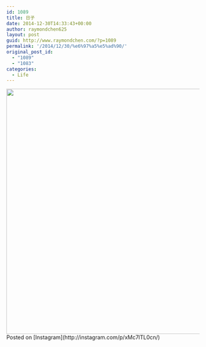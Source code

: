 ```yaml
---
id: 1089
title: 日子
date: 2014-12-30T14:33:43+00:00
author: raymondchen625
layout: post
guid: http://www.raymondchen.com/?p=1089
permalink: '/2014/12/30/%e6%97%a5%e5%ad%90/'
original_post_id:
  - "1089"
  - "1083"
categories:
  - Life
---
```

<img src="http://localhost/wp-content/uploads/2015/06/76de2-10894988_849340881795000_2099122744_n.jpg" alt="" width=" 640" height=" 640" />  
Posted on [Instagram](http://instagram.com/p/xMc7lTL0cn/)